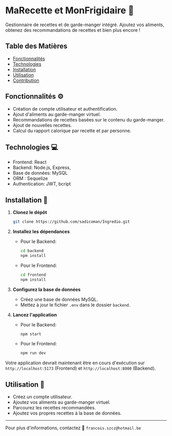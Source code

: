 # MaRecette et MonFrigidaire :mag_right:

Gestionnaire de recettes et de garde-manger intégré. Ajoutez vos aliments, obtenez des recommandations de recettes et bien plus encore !

## Table des Matières

- [Fonctionnalités](#fonctionnalités)
- [Technologies](#technologies)
- [Installation](#installation)
- [Utilisation](#utilisation)
- [Contribution](#contribution)

## Fonctionnalités :gear:

- Création de compte utilisateur et authentification.
- Ajout d'aliments au garde-manger virtuel.
- Recommandations de recettes basées sur le contenu du garde-manger.
- Ajout de nouvelles recettes.
- Calcul du rapport calorique par recette et par personne.

## Technologies :computer:

- Frontend: React
- Backend: Node.js, Express,
- Base de données: MySQL
- ORM : Sequelize
- Authentication: JWT, bcript

## Installation :rocket:

1. **Clonez le dépôt**

   ```bash
   git clone https://github.com/sadicoman/Ingredio.git
   ```

2. **Installez les dépendances**

   - Pour le Backend:

     ```bash
     cd backend
     npm install
     ```

   - Pour le Frontend:

     ```bash
     cd frontend
     npm install
     ```

3. **Configurez la base de données**

   - Créez une base de données MySQL.
   - Mettez à jour le fichier `.env` dans le dossier `backend`.

4. **Lancez l'application**

   - Pour le Backend:

     ```bash
     npm start
     ```

   - Pour le Frontend:

     ```bash
     npm run dev
     ```

Votre application devrait maintenant être en cours d'exécution sur `http://localhost:5173` (Frontend) et `http://localhost:8000` (Backend).

## Utilisation :wrench:

- Créez un compte utilisateur.
- Ajoutez vos aliments au garde-manger virtuel.
- Parcourez les recettes recommandées.
- Ajoutez vos propres recettes à la base de données.

---

Pour plus d'informations, contactez :email: `francois.szcz@hotmail.be`
